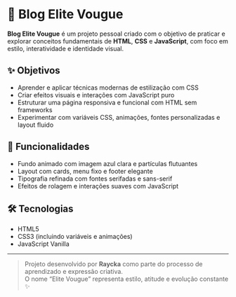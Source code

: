 # 💎 Blog Elite Vougue

**Blog Elite Vougue** é um projeto pessoal criado com o objetivo de praticar e explorar conceitos fundamentais de **HTML**, **CSS** e **JavaScript**, com foco em estilo, interatividade e identidade visual.

## ✨ Objetivos

- Aprender e aplicar técnicas modernas de estilização com CSS  
- Criar efeitos visuais e interações com JavaScript puro  
- Estruturar uma página responsiva e funcional com HTML sem frameworks  
- Experimentar com variáveis CSS, animações, fontes personalizadas e layout fluido

## 🎨 Funcionalidades

- Fundo animado com imagem azul clara e partículas flutuantes  
- Layout com cards, menu fixo e footer elegante  
- Tipografia refinada com fontes serifadas e sans-serif  
- Efeitos de rolagem e interações suaves com JavaScript

## 🛠️ Tecnologias

- HTML5  
- CSS3 (incluindo variáveis e animações)  
- JavaScript Vanilla

--------------------------------------------------------------------------------------------------

> Projeto desenvolvido por **Raycka** como parte do processo de aprendizado e expressão criativa.  
> O nome “Elite Vougue” representa estilo, atitude e evolução constante ✨
